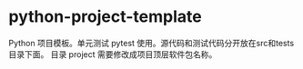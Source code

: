 # python-project-template
Python 项目模板。单元测试 pytest 使用。源代码和测试代码分开放在src和tests目录下面。
目录 project 需要修改成项目顶层软件包名称。